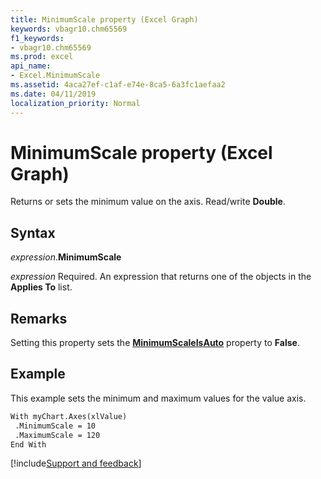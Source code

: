 ```yaml
---
title: MinimumScale property (Excel Graph)
keywords: vbagr10.chm65569
f1_keywords:
- vbagr10.chm65569
ms.prod: excel
api_name:
- Excel.MinimumScale
ms.assetid: 4aca27ef-c1af-e74e-8ca5-6a3fc1aefaa2
ms.date: 04/11/2019
localization_priority: Normal
---
```



# MinimumScale property (Excel Graph)

Returns or sets the minimum value on the axis. Read/write **Double**.

## Syntax

_expression_.**MinimumScale**

_expression_ Required. An expression that returns one of the objects in the **Applies To** list.

## Remarks

Setting this property sets the **[MinimumScaleIsAuto](Excel.MinimumScaleIsAuto.md)** property to **False**.


## Example

This example sets the minimum and maximum values for the value axis.

```vb
With myChart.Axes(xlValue) 
 .MinimumScale = 10 
 .MaximumScale = 120 
End With
```

[!include[Support and feedback](~/includes/feedback-boilerplate.md)]